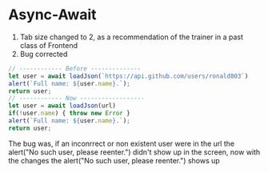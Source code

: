 # Async-Await
1. Tab size changed to 2, as a recommendation of the trainer in a past class of Frontend
2. Bug corrected
```js
// ------------ Before --------------
let user = await loadJson(`https://api.github.com/users/ronald803`)
alert(`Full name: ${user.name}.`);
return user;
// ------------ Now ------------------
let user = await loadJson(url)
if(!user.name) { throw new Error }
alert(`Full name: ${user.name}.`);
return user;
```
The bug was, if an inconrrect or non existent user were in the url the alert("No such user, please reenter.") didn't show up in the screen, now with the changes the alert("No such user, please reenter.") shows up